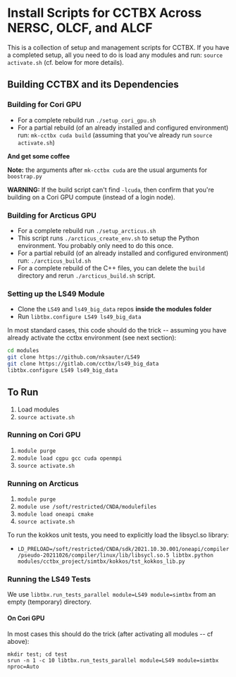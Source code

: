 # Install Scripts for CCTBX Across NERSC, OLCF, and ALCF

This is a collection of setup and management scripts for CCTBX. If you have
a completed setup, all you need to do is load any modules and run:
`source activate.sh` (cf. below for more details).

## Building CCTBX and its Dependencies

### Building for Cori GPU

* For a complete rebuild run `./setup_cori_gpu.sh` 
* For a partial rebuild (of an already installed and configured environment)
  run: `mk-cctbx cuda build` (assuming that you've already run `source
  activate.sh`)

**And get some coffee**

**Note:** the arguments after `mk-cctbx cuda` are the usual arguments for
`boostrap.py`

**WARNING:** If the build script can't find `-lcuda`, then confirm that you're
building on a Cori GPU compute (instead of a login node).

### Building for Arcticus GPU

* For a complete rebuild run `./setup_arcticus.sh` 
* This script runs `./arcticus_create_env.sh` to setup the Python environment.  You probably only need to do this once.
* For a partial rebuild (of an already installed and configured environment)
  run: `./arcticus_build.sh`
* For a complete rebuild of the C++ files, you can delete the `build` directory and rerun `./arcticus_build.sh` script.

### Setting up the LS49 Module

* Clone the `LS49` and `ls49_big_data` repos **inside the modules folder**
* Run `libtbx.configure LS49 ls49_big_data`

In most standard cases, this code should do the trick -- assuming you have
already activate the cctbx environment (see next section):
```bash
cd modules
git clone https://github.com/nksauter/LS49
git clone https://gitlab.com/cctbx/ls49_big_data
libtbx.configure LS49 ls49_big_data
```

##  To Run

1. Load modules
2. `source activate.sh`

### Running on Cori GPU

1. `module purge`
2. `module load cgpu gcc cuda openmpi`
3. `source activate.sh`

### Running on Arcticus

1. `module purge`
2. `module use /soft/restricted/CNDA/modulefiles`
3. `module load oneapi cmake`
4. `source activate.sh`

To run the kokkos unit tests, you need to explicitly load the libsycl.so library:

* `LD_PRELOAD=/soft/restricted/CNDA/sdk/2021.10.30.001/oneapi/compiler/pseudo-20211026/compiler/linux/lib/libsycl.so.5 libtbx.python modules/cctbx_project/simtbx/kokkos/tst_kokkos_lib.py`

### Running the LS49 Tests

We use `libtbx.run_tests_parallel module=LS49 module=simtbx` from an empty
(temporary) directory. 

#### On Cori GPU

In most cases this should do the trick (after activating all modules -- cf
above):

```
mkdir test; cd test
srun -n 1 -c 10 libtbx.run_tests_parallel module=LS49 module=simtbx nproc=Auto
```
